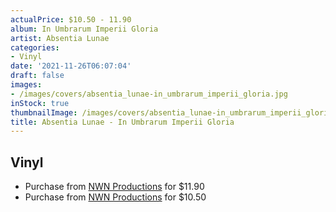 ```yaml
---
actualPrice: $10.50 - 11.90
album: In Umbrarum Imperii Gloria
artist: Absentia Lunae
categories:
- Vinyl
date: '2021-11-26T06:07:04'
draft: false
images:
- /images/covers/absentia_lunae-in_umbrarum_imperii_gloria.jpg
inStock: true
thumbnailImage: /images/covers/absentia_lunae-in_umbrarum_imperii_gloria-thumb.jpg
title: Absentia Lunae - In Umbrarum Imperii Gloria
---
```


## Vinyl
* Purchase from [NWN Productions](http://shop.nwnprod.com/index.php?route=product/product&path=75&product_id=9382&sort=pd.name&order=ASC) for $11.90
* Purchase from [NWN Productions](http://shop.nwnprod.com/index.php?route=product/product&path=75&product_id=13224&sort=pd.name&order=ASC) for $10.50
